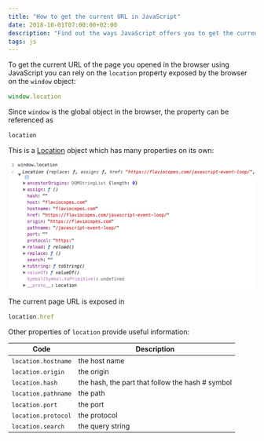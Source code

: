 ```yaml
---
title: "How to get the current URL in JavaScript"
date: 2018-10-01T07:00:00+02:00
description: "Find out the ways JavaScript offers you to get the current URL that's opened in the browser"
tags: js
---
```


To get the current URL of the page you opened in the browser using JavaScript you can rely on the `location` property exposed by the browser on the `window` object:

```js
window.location
```

Since `window` is the global object in the browser, the property can be referenced as

```js
location
```

This is a [Location](https://developer.mozilla.org/en-US/docs/Web/API/Location) object which has many properties on its own:

![window.location](window-location.png)

The current page URL is exposed in

```js
location.href
```

Other properties of `location` provide useful information:

| Code                | Description                                      |
| ------------------- | ------------------------------------------------ |
| `location.hostname` | the host name                                    |
| `location.origin`   | the origin                                       |
| `location.hash`     | the hash, the part that follow the hash # symbol |
| `location.pathname` | the path                                         |
| `location.port`     | the port                                         |
| `location.protocol` | the protocol                                     |
| `location.search`   | the query string                                 |
